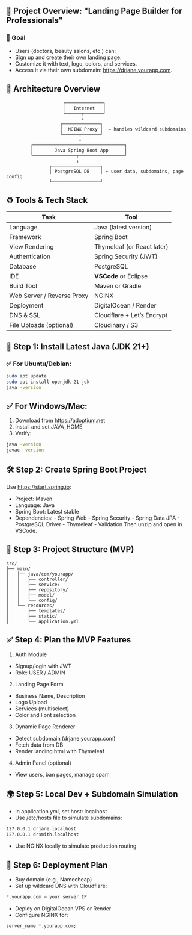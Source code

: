 ## 🧱 Project Overview: "Landing Page Builder for Professionals"

### 🎯 Goal

- Users (doctors, beauty salons, etc.) can:
- Sign up and create their own landing page.
- Customize it with text, logo, colors, and services.
- Access it via their own subdomain: https://drjane.yourapp.com.

## 🧩 Architecture Overview

```text
                     ┌──────────────┐
                     │   Internet   │
                     └──────┬───────┘
                            ↓
                    ┌──────────────┐
                    │  NGINX Proxy │  ← handles wildcard subdomains
                    └──────┬───────┘
                           ↓
         ┌──────────────────────────────────┐
         │        Java Spring Boot App      │
         └────────────────┬─────────────────┘
                          ↓
                ┌──────────────────┐
                │ PostgreSQL DB    │ ← user data, subdomains, page config
                └──────────────────┘
```

## ⚙️ Tools & Tech Stack

| Task                       | Tool                       |
| -------------------------- | -------------------------- |
| Language                   | Java (latest version)      |
| Framework                  | Spring Boot                |
| View Rendering             | Thymeleaf (or React later) |
| Authentication             | Spring Security (JWT)      |
| Database                   | PostgreSQL                 |
| IDE                        | **VSCode** or Eclipse      |
| Build Tool                 | Maven or Gradle            |
| Web Server / Reverse Proxy | NGINX                      |
| Deployment                 | DigitalOcean / Render      |
| DNS & SSL                  | Cloudflare + Let’s Encrypt |
| File Uploads (optional)    | Cloudinary / S3            |

## 🔧 Step 1: Install Latest Java (JDK 21+)

### ✅ For Ubuntu/Debian:

```bash
sudo apt update
sudo apt install openjdk-21-jdk
java -version
```

## ✅ For Windows/Mac:

1. Download from https://adoptium.net
2. Install and set JAVA_HOME
3. Verify:

```bash
java -version
javac -version
```

## 🛠️ Step 2: Create Spring Boot Project

Use https://start.spring.io:

- Project: Maven
- Language: Java
- Spring Boot: Latest stable
- Dependencies: - Spring Web - Spring Security - Spring Data JPA - PostgreSQL Driver - Thymeleaf - Validation
  Then unzip and open in VSCode.

## 📁 Step 3: Project Structure (MVP)

```text
src/
├── main/
│   ├── java/com/yourapp/
│   │   ├── controller/
│   │   ├── service/
│   │   ├── repository/
│   │   ├── model/
│   │   └── config/
│   └── resources/
│       ├── templates/
│       ├── static/
│       └── application.yml

```

## ✅ Step 4: Plan the MVP Features

1. Auth Module

- Signup/login with JWT
- Role: USER / ADMIN

2. Landing Page Form

- Business Name, Description
- Logo Upload
- Services (multiselect)
- Color and Font selection

3. Dynamic Page Renderer

- Detect subdomain (drjane.yourapp.com)
- Fetch data from DB
- Render landing.html with Thymeleaf

4. Admin Panel (optional)

- View users, ban pages, manage spam

## 🌍 Step 5: Local Dev + Subdomain Simulation

- In application.yml, set host: localhost
- Use /etc/hosts file to simulate subdomains:

```bash
127.0.0.1 drjane.localhost
127.0.0.1 drsmith.localhost
```

- Use NGINX locally to simulate production routing

## 🚀 Step 6: Deployment Plan

- Buy domain (e.g., Namecheap)
- Set up wildcard DNS with Cloudflare:

```sql
*.yourapp.com → your server IP
```

- Deploy on DigitalOcean VPS or Render
- Configure NGINX for:

```bash
server_name *.yourapp.com;
```
